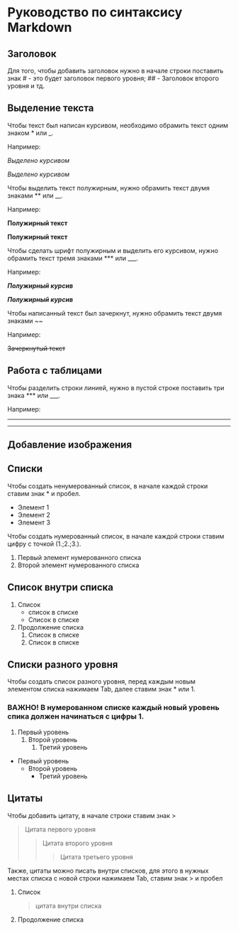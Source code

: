 # Руководство по синтаксису Markdown

## Заголовок

Для того, чтобы добавить заголовок нужно в начале строки поставить знак # - это будет заголовок первого уровня; ## - Заголовок второго уровня и тд.


## Выделение текста

Чтобы текст был написан курсивом, необходимо обрамить текст одним знаком * или _.

Например:

*Выделено курсивом*

_Выделено курсивом_

Чтобы выделить текст полужирным, нужно обрамить текст двумя знаками ** или __.

Например:

**Полужирный текст**

__Полужирный текст__

Чтобы сделать шрифт полужирным и выделить его курсивом, нужно обрамить текст тремя знаками *** или ___.

Например:

***Полужирный курсив***

___Полужирный курсив___

Чтобы написанный текст был зачеркнут, нужно обрамить текст двумя знаками ~~

Например:

~~Зачеркнутый текст~~

## Работа с таблицами

Чтобы разделить строки линией, нужно в пустой строке поставить три знака *** или ___.

Например:

___

***

## Добавление изображения

## Списки



Чтобы создать ненумерованный список, в начале каждой строки ставим знак * и пробел.

* Элемент 1
* Элемент 2
* Элемент 3

Чтобы создать нумерованный список, в начале каждой строки ставим цифру с точкой (1.;2.;3.).

1. Первый элемент нумерованного списка
2. Второй элемент нумерованного списка

## Список внутри списка

1. Список
    * список в списке
    * Список в списке
2. Продолжение списка
    1. Список в списке
    2. Список в списке

## Списки разного уровня

Чтобы создать список разного уровня, перед каждым новым элементом списка нажимаем Tab, далее ставим знак * или 1. 

### **ВАЖНО! В нумерованном списке каждый новый уровень спика должен начинаться с цифры 1.**

1. Первый уровень
    1. Второй уровень
        1. Третий уровень

* Первый уровень
    * Второй уровень
        * Третий уровень

## Цитаты

Чтобы добавить цитату, в начале строки ставим знак >

> Цитата первого уровня
>> Цитата второго уровня
>>> Цитата третьего уровня

Также, цитаты можно писать внутри списков, для этого в нужных местах списка с новой строки нажимаем Tab, ставим знак > и пробел

1. Список 
    > цитата внутри списка
2. Продолжение списка